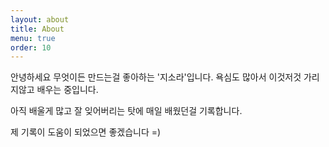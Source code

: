 ```yaml
---
layout: about
title: About
menu: true
order: 10
---
```



안녕하세요
무엇이든 만드는걸 좋아하는 '지소라'입니다.
욕심도 많아서 이것저것 가리지않고 배우는 중입니다.

아직 배울게 많고 잘 잊어버리는 탓에 
매일 배웠던걸 기록합니다.

제 기록이 도움이 되었으면 좋겠습니다 =)




